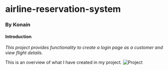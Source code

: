 # airline-reservation-system
### By Konain
#### Introduction
_This project provides functionality to create a login page as a customer and view flight details._

This is an overview of what I have created in my project.
![Project](https://user-images.githubusercontent.com/107124436/183046619-97750810-6641-41fc-a309-c620e5caf602.png)
